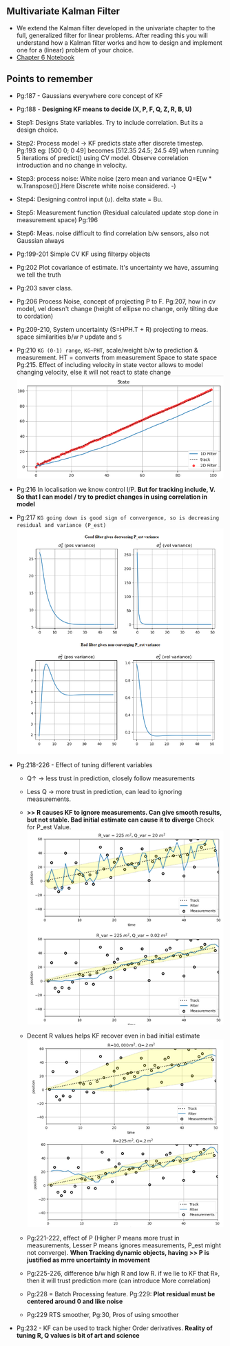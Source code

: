 ## Multivariate Kalman Filter
- We extend the Kalman filter developed in the univariate chapter to the full, generalized filter for linear problems. After reading this you will understand how a Kalman filter works and how to design and implement one for a (linear) problem of your choice.
- [Chapter 6 Notebook](https://github.com/rlabbe/Kalman-and-Bayesian-Filters-in-Python/blob/master/06-Multivariate-Kalman-Filters.ipynb)


## Points to remember
- Pg:187 - Gaussians everywhere core concept of KF
- Pg:188 - **Designing KF means to decide (X, P, F, Q, Z, R, B, U)**
- Step1: Designs State variables. Try to include correlation. But its a design choice. 
- Step2: Process model -> KF predicts state after discrete timestep. Pg:193 eg: [500 0; 0 49]  becomes [512.35 24.5; 24.5 49] when running 5 iterations of predict() using CV model. Observe correlation introduction and no change in velocity.
- Step3: process noise: White noise (zero mean and variance Q=E[w * w.Transpose()].Here Discrete white noise considered. -)
- Step4: Designing control input (u). delta state = Bu.
- Step5: Measurement function (Residual calculated update stop done in measurement space) Pg:196
- Step6: Meas. noise difficult to find correlation b/w sensors, also not Gaussian always
- Pg:199-201 Simple CV KF using filterpy objects
- Pg:202 Plot covariance of estimate. It's uncertainty we have, assuming we tell the truth
- Pg:203 saver class.
- Pg:206 Process Noise, concept of projecting P to F. Pg:207, how in cv model, vel doesn't change (height of ellipse no change, only tilting due to cordation)
- Pg:209-210, System uncertainty (S=H*P*H.T + R) projecting to meas. space similarities b/w `P` update and `S`
- Pg:210 `KG (0-1) range`, `KG~PHT`, scale/weight b/w to prediction & measurement. HT = converts from measurement Space to state space Pg:215. Effect of including velocity in state vector allows to model changing velocity, else it will not react to state change
![effect_of_including_tracking_variables](images/effect_of_including_tracking_variables.PNG)

- Pg:216 In localisation we know control I/P. **But for tracking include, V. So that I can model / try to predict changes in using correlation in model** 
- Pg:217 `KG going down is good sign of convergence, so is decreasing residual and variance (P_est)`
![P_est_verification](images/P_est_verification.png)

- Pg:218-226 - Effect of tuning different variables
    - Q↑ -> less trust in prediction, closely follow measurements
    - Less Q -> more trust in prediction, can lead to ignoring measurements.
    - **>> R causes KF to ignore measurements. Can give smooth results, but not stable. Bad initial estimate can cause it to diverge** Check for P_est Value. 
    ![effect_of_varying_q](images/effect_of_varying_q.PNG)

    - Decent R values helps KF recover even in bad initial estimate
    ![effect_of_varying_r](images/effect_of_varying_r.PNG)

    - Pg:221-222, effect of P (Higher P means more trust in measurements, Lesser P means ignores measurements,  P_est might not converge). **When Tracking dynamic objects, having >> P is justified as mrre uncertainty in movement**
    - Pg:225-226, difference b/w high R and low R. if we lie to KF that R», then it will trust prediction more (can introduce More correlation)
    - Pg:228 = Batch Processing feature. Pg:229: **Plot residual must be centered around 0 and like noise**
    - Pg:229 RTS smoother, Pg:30, Pros of using smoother
- Pg:232 - KF can be used to track higher Order derivatives. **Reality of tuning R, Q values is bit of art and science**